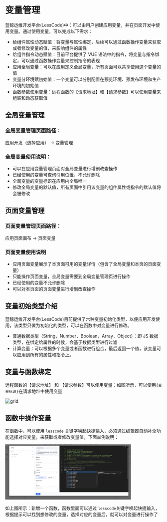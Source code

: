 # 变量管理

蓝鲸运维开发平台(LessCode)中：可以由用户创建应用变量，并在页面开发中使用变量。通过使用变量，可以完成以下需求：

- 给组件属性动态赋值：将变量与属性绑定，后续可以通过函数操作变量来获取或者修改变量的值，来影响组件的属性
- 给组件指令动态赋值：目前平台提供了 VUE 语法中的指令，将变量与指令绑定，可以通过函数操作变量来控制指令的表现
- 应用全局变量：可以在应用定义全局变量，所有页面可以共享使用这个变量的值
- 变量分环境赋初始值：一个变量可以分别配置在预览环境、预发布环境和生产环境的初始值
- 函数参数使用变量：远程函数的【请求地址】和【请求参数】可以使用变量来组装和动态获取值

## 全局变量管理

### 全局变量管理页面路径：

应用开发（选择应用） -> 变量管理

### 全局变量使用说明：

- 可以在应用变量管理页面对全局变量进行增删改查操作
- 已经使用的变量可查询引用位置，不允许删除
- 全局变量的变量标识在应用内全局唯一
- 修改全局变量的默认值，所有页面中引用该变量的组件属性或指令的默认值将会被修改

## 页面变量管理

### 页面变量管理页面路径：

应用页面画布 -> 页面变量

### 页面变量使用说明

- 应用页面变量展示了本页面可用的变量详情（包含了全局变量和本页的页面变量）
- 只能操作页面变量，全局变量需要到全局变量管理页进行操作
- 已经使用的变量不允许删除
- 可以对本页面的页面变量进行增删改查操作

## 变量初始类型介绍

蓝鲸运维开发平台(LessCode)目前提供了六种变量初始化类型，以便应用开发使用，该类型只做为初始化的类型，可以在函数中对变量进行修改。

- 普通数据类型（String，Number，Boolean，Array，Object）：即 JS 数据类型，在绑定给属性的时候，会基于数据类型进行过滤
- 计算变量：可以根据多个变量或者函数进行组合，最后返回一个值，该变量可以应用到所有的属性和指令上。

## 变量与函数绑定

远程函数的【请求地址】 和 【请求参数】可以使用变量：如图所示，可以使用`{变量标识}`在请求地址中使用变量

<img src="../../../images/help/variable-method.png" alt="grid" width="80%" class="help-img" /><br>

## 函数中操作变量

在函数中，可以使用 `lesscode` 关键字唤起快捷输入，必须通过编辑器自动补全功能选择对应变量，来获取或者修改变量值，下面举例说明：

<img src="../../../images/help/variable-in-method2.png" alt="grid" width="80%" class="help-img" /><br>

如上图所示：新增一个函数，函数里面可以通过 `lesscode`关键字唤起快捷输入，根据提示可以找到想修改的变量，选择对应的变量后，就可以对变量进行操作了
